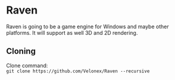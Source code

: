 # Raven

Raven is going to be a game engine for Windows and maybe other platforms. It will support as well 3D and 2D rendering.

## Cloning

Clone command:  
`git clone https://github.com/Velonex/Raven --recursive`
